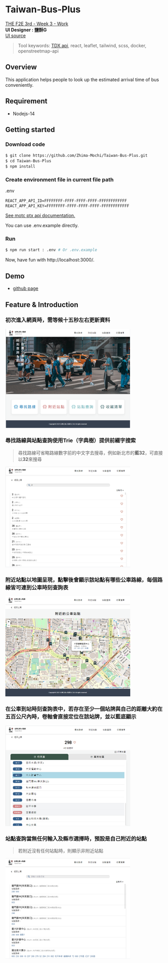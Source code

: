 # Taiwan-Bus-Plus
[THE F2E 3rd - Week 3 - Work](https://2021.thef2e.com/news/week3)  
**UI Designer : 鹽酥G**  
[UI source](https://www.figma.com/file/JTb1ArUXnSceYEt6DmCGib/Week3---%E5%85%A8%E5%8F%B0%E5%85%AC%E8%BB%8A%E5%8B%95%E6%85%8B%E6%99%82%E5%88%BB%E6%9F%A5%E8%A9%A2%E6%87%89%E7%94%A8%E6%9C%8D%E5%8B%99?node-id=25%3A3)

> Tool keywords: [TDX api](https://tdx.transportdata.tw/api-service/swagger), react, leaflet, tailwind, scss, docker, openstreetmap-api


## Overview
This application helps people to look up the estimated arrival time of bus conveniently.
## Requirement
+ Nodejs-14

## Getting started
### Download code
```sh
$ git clone https://github.com/Zhima-Mochi/Taiwan-Bus-Plus.git
$ cd Taiwan-Bus-Plus
$ npm install
```
### Create environment file in current file path
.env
```
REACT_APP_API_ID=FFFFFFFF-FFFF-FFFF-FFFF-FFFFFFFFFFFF
REACT_APP_API_KEY=FFFFFFFF-FFFF-FFFF-FFFF-FFFFFFFFFFFF
```
[See motc ptx api documentation.](https://motc-ptx-api-documentation.gitbook.io/motc-ptx-api-documentation/)  

You can use .env.example directly.

### Run

```sh
$ npm run start : .env # Or .env.example
```
Now, have fun with http://localhost:3000/.

## Demo
+ [github page](https://zhima-mochi.github.io/Taiwan-Bus-Plus/)

## Feature & Introduction

### 初次進入網頁時，需等候十五秒左右更新資料

<img src="./demo/demo1.png" alt="img" width="390"/>

### 尋找路線與站點查詢使用Trie（字典樹）提供前綴字搜索
> 尋找路線可省略路線數字前的中文字去搜尋，例如新北市的**藍32**，可直接以**32**來搜尋  

<img src="./demo/demo2.png" alt="img" width="390"/>

###  附近站點以地圖呈現，點擊後會顯示該站點有哪些公車路線，每個路線皆可連到公車時刻查詢表 

<img src="./demo/demo3.png" alt="img" width="390"/>

### 在公車到站時刻查詢表中，若存在至少一個站牌與自己的距離大約在五百公尺內時，卷軸會直接定位在該站牌，並以藍底顯示

<img src="./demo/demo5.png" alt="img" width="390"/>

### 站點查詢當無任何輸入及縣市選擇時，預設是自己附近的站點
> 若附近沒有任何站點時，則顯示非附近站點
<img src="./demo/demo4.png" alt="img" width="390"/>
